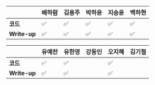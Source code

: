 |              | 배하람             | 김용주 | 박하윤 | 지승윤 | 백하현 |
| ------------ | ------------------ | ------ | ------ | ------ | ------ |
| **코드**     | :white_check_mark: | :white_check_mark: | :white_check_mark: |:white_check_mark:|:white_check_mark:|
| **Write-up** | :white_check_mark: | :white_check_mark: | :white_check_mark:|:white_check_mark:|:white_check_mark:|

|              | 유예찬 | 유한영 | 강동인 | 오지혜 | 김기철 |
| ------------ | ------ | ------ | ------ | ------ | ------ |
| **코드**     |:white_check_mark:|:white_check_mark:|        | :white_check_mark:       |        |
| **Write-up** |:white_check_mark:|:white_check_mark:|        |  :white_check_mark:      |        |

